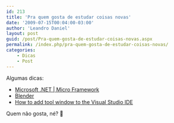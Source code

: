 ```yaml
---
id: 213
title: 'Pra quem gosta de estudar coisas novas'
date: '2009-07-15T00:04:00-03:00'
author: 'Leandro Daniel'
layout: post
guid: /post/Pra-quem-gosta-de-estudar-coisas-novas.aspx
permalink: /index.php/pra-quem-gosta-de-estudar-coisas-novas/
categories:
    - Dicas
    - Post
---
```


Algumas dicas:

- [Microsoft .NET | Micro Framework](http://www.microsoft.com/netmf/default.mspx)
- [Blender](http://www.blender.org/)
- [How to add tool window to the Visual Studio IDE](http://msdn.microsoft.com/en-us/vstudio/dd250814)

Quem não gosta, né? 🙂